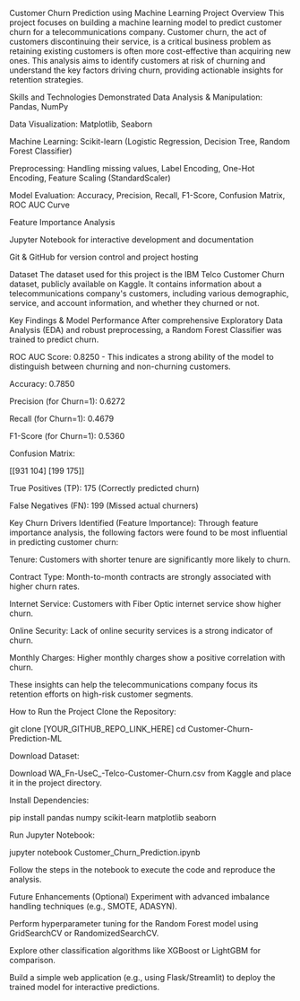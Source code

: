 Customer Churn Prediction using Machine Learning
Project Overview
This project focuses on building a machine learning model to predict customer churn for a telecommunications company. Customer churn, the act of customers discontinuing their service, is a critical business problem as retaining existing customers is often more cost-effective than acquiring new ones. This analysis aims to identify customers at risk of churning and understand the key factors driving churn, providing actionable insights for retention strategies.

Skills and Technologies Demonstrated
Data Analysis & Manipulation: Pandas, NumPy

Data Visualization: Matplotlib, Seaborn

Machine Learning: Scikit-learn (Logistic Regression, Decision Tree, Random Forest Classifier)

Preprocessing: Handling missing values, Label Encoding, One-Hot Encoding, Feature Scaling (StandardScaler)

Model Evaluation: Accuracy, Precision, Recall, F1-Score, Confusion Matrix, ROC AUC Curve

Feature Importance Analysis

Jupyter Notebook for interactive development and documentation

Git & GitHub for version control and project hosting

Dataset
The dataset used for this project is the IBM Telco Customer Churn dataset, publicly available on Kaggle. It contains information about a telecommunications company's customers, including various demographic, service, and account information, and whether they churned or not.

Key Findings & Model Performance
After comprehensive Exploratory Data Analysis (EDA) and robust preprocessing, a Random Forest Classifier was trained to predict churn.

ROC AUC Score: 0.8250 - This indicates a strong ability of the model to distinguish between churning and non-churning customers.

Accuracy: 0.7850

Precision (for Churn=1): 0.6272

Recall (for Churn=1): 0.4679

F1-Score (for Churn=1): 0.5360

Confusion Matrix:

[[931 104]
 [199 175]]

True Positives (TP): 175 (Correctly predicted churn)

False Negatives (FN): 199 (Missed actual churners)

Key Churn Drivers Identified (Feature Importance):
Through feature importance analysis, the following factors were found to be most influential in predicting customer churn:

Tenure: Customers with shorter tenure are significantly more likely to churn.

Contract Type: Month-to-month contracts are strongly associated with higher churn rates.

Internet Service: Customers with Fiber Optic internet service show higher churn.

Online Security: Lack of online security services is a strong indicator of churn.

Monthly Charges: Higher monthly charges show a positive correlation with churn.

These insights can help the telecommunications company focus its retention efforts on high-risk customer segments.

How to Run the Project
Clone the Repository:

git clone [YOUR_GITHUB_REPO_LINK_HERE]
cd Customer-Churn-Prediction-ML

Download Dataset:

Download WA_Fn-UseC_-Telco-Customer-Churn.csv from Kaggle and place it in the project directory.

Install Dependencies:

pip install pandas numpy scikit-learn matplotlib seaborn

Run Jupyter Notebook:

jupyter notebook Customer_Churn_Prediction.ipynb

Follow the steps in the notebook to execute the code and reproduce the analysis.

Future Enhancements (Optional)
Experiment with advanced imbalance handling techniques (e.g., SMOTE, ADASYN).

Perform hyperparameter tuning for the Random Forest model using GridSearchCV or RandomizedSearchCV.

Explore other classification algorithms like XGBoost or LightGBM for comparison.

Build a simple web application (e.g., using Flask/Streamlit) to deploy the trained model for interactive predictions.